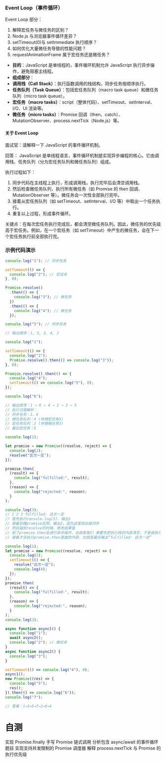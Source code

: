 ### Event Loop（事件循环）

Event Loop 部分：

1. 解释宏任务与微任务的区别？
2. Node.js 与浏览器事件循环差异？
3. setTimeout(0)与 setImmediate 执行顺序？
4. 如何优化大量微任务导致的性能问题？
5. requestAnimationFrame 属于宏任务还是微任务？

- **目的**：JavaScript 是单线程的，事件循环机制允许 JavaScript 执行异步操作，避免阻塞主线程。
- **组成部分**：
- **调用栈（Call Stack）**：执行函数调用的栈结构，同步任务按顺序执行。
- **任务队列（Task Queue）**：包括宏任务队列（macro task queue）和微任务队列（micro task queue）。
- **宏任务（macro tasks）**：script（整体代码）、setTimeout、setInterval、I/O、UI 渲染等。
- **微任务（micro tasks）**：Promise 回调（then、catch）、MutationObserver、process.nextTick（Node.js）等。

#### 关于 Event Loop

面试官：请解释一下 JavaScript 的事件循环机制。

回答：
JavaScript 是单线程语言，事件循环机制是实现异步编程的核心。它由调用栈、任务队列（分为宏任务队列和微任务队列）组成。

执行过程如下：

1. 同步代码在主线程上执行，形成调用栈，执行完毕后会清空调用栈。
2. 然后检查微任务队列，执行所有微任务（如 Promise 的 then 回调、MutationObserver 等）。微任务会一次性全部执行完毕。
3. 接着从宏任务队列（如 setTimeout、setInterval、I/O 等）中取出一个任务执行。
4. 重复以上过程，形成事件循环。

关键点：在每次宏任务执行完成后，都会清空微任务队列。因此，微任务的优先级高于宏任务。例如，在一个宏任务（如 setTimeout）中产生的微任务，会在下一个宏任务执行前全部执行完。

### 示例代码演示

```javascript
console.log("1"); // 同步任务

setTimeout(() => {
  console.log("2"); // 宏任务
}, 0);

Promise.resolve()
  .then(() => {
    console.log("3"); // 微任务
  })
  .then(() => {
    console.log("4"); // 微任务
  });

console.log("5"); // 同步任务

// 输出顺序：1, 5, 3, 4, 2
```

```js
console.log("1");

setTimeout(() => {
  console.log("2");
  Promise.resolve().then(() => console.log("3"));
}, 0);

Promise.resolve().then(() => {
  console.log("4");
  setTimeout(() => console.log("5"), 0);
});

console.log("6");

// 输出顺序：1 → 6 → 4 → 2 → 3 → 5
// 执行过程解析：
// 同步任务：1、6
// 微任务队列：4 (伴随宏任务5)
// 宏任务队列：2 (伴随微任务3)
// 最后宏任务：5
```

```js
console.log(1);

let promise = new Promise((resolve, reject) => {
  console.log(2);
  resolve("这次一定");
});

promise.then(
  (result) => {
    console.log("fulfilled:", result);
  },
  (reason) => {
    console.log("rejected:", reason);
  }
);

console.log(3);
// 1 2 3 fulfilled: 这次一定
// 首先执行console.log(1)，输出1
// 接着创建promise实例，输出2，因为这里依旧是同步
// 然后碰到resolve的时候，修改结果值
// 到了promise.then会进行异步操作，也就是我们 需要先把执行栈的内容清空，于是就执行console.log(3)，输出3
// 接着才会执行promise.then里面的内容，也就是最后输出“fulfilled: 这次一定”
```

```js
console.log(1);
let promise = new Promise((resolve, reject) => {
  console.log(2);
  setTimeout(() => {
    resolve("这次一定");
    console.log(4);
  });
});
promise.then(
  (result) => {
    console.log("fulfilled:", result);
  },
  (reason) => {
    console.log("rejected:", reason);
  }
);
console.log(3);
```

```js
async function async1() {
  console.log("1");
  await async2();
  console.log("2"); // 微任务
}
async function async2() {
  console.log("3");
}

setTimeout(() => console.log("4"), 0);
async1();
new Promise((res) => {
  console.log("5");
  res();
}).then(() => console.log("6"));
console.log("7");

// 答案：1→3→5→7→2→6→4
```

# 自测

实现 Promise.finally
手写 Promise 链式调用
分析包含 async/await 的事件循环题目
实现支持并发限制的 Promise 调度器
解释 process.nextTick 与 Promise 的执行优先级
